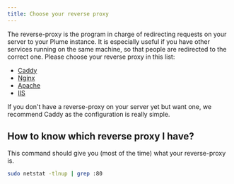 ```yaml
---
title: Choose your reverse proxy
---
```


The reverse-proxy is the program in charge of redirecting requests on your server
to your Plume instance. It is especially useful if you have other services running
on the same machine, so that people are redirected to the correct one. Please choose
your reverse proxy in this list:

<ul class="choices">
  <li><a href="caddy/">Caddy</a></li>
  <li><a href="nginx/">Nginx</a></li>
  <li><a href="apache/">Apache</a></li>
  <li><a href="iis/">IIS</a></li>
</ul>

If you don't have a reverse-proxy on your server yet but want one, we recommend
Caddy as the configuration is really simple.

## How to know which reverse proxy I have?

This command should give you (most of the time) what your reverse-proxy is.

```bash
sudo netstat -tlnup | grep :80
```
